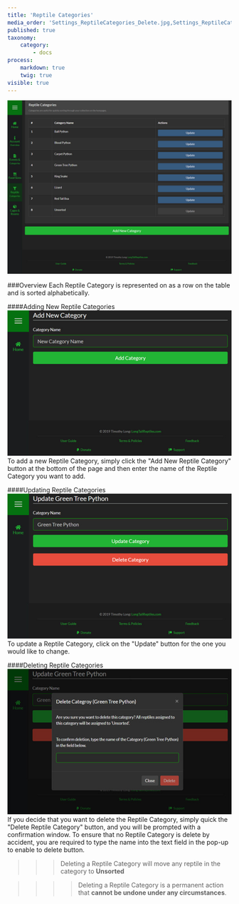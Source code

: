 ```yaml
---
title: 'Reptile Categories'
media_order: 'Settings_ReptileCategories_Delete.jpg,Settings_ReptileCategories_New.jpg,Settings_ReptileCategories_Update.jpg,Settings_ReptileCategories-Overview.jpg'
published: true
taxonomy:
    category:
        - docs
process:
    markdown: true
    twig: true
visible: true
---
```


![](Settings_ReptileCategories-Overview.jpg)

###Overview
Each Reptile Category is represented on as a row on the table and is sorted alphabetically.


####Adding New Reptile Categories
![](Settings_ReptileCategories_New.jpg)
To add a new Reptile Category, simply click the "Add New Reptile Category" button at the bottom of the page and then enter the name of the Reptile Category you want to add.


####Updating Reptile Categories
![](Settings_ReptileCategories_Update.jpg)
To update a Reptile Category, click on the "Update" button for the one you would like to change.


####Deleting Reptile Categories
![](Settings_ReptileCategories_Delete.jpg)
If you decide that you want to delete the Reptile Category, simply quick the "Delete Reptile Category" button, and you will be prompted with a confirmation window. To ensure that no Reptile Category is delete by accident, you are required to type the name into the text field in the pop-up to enable to delete button.

>>>Deleting a Reptile Category will move any reptile in the category to **Unsorted**

<!--
Separator
-->

>>>>Deleting a Reptile Category is a permanent action that **cannot be undone under any circumstances**.